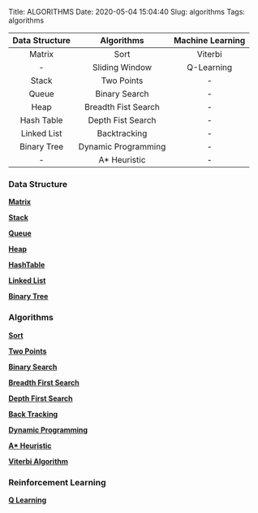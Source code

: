 Title: ALGORITHMS
Date: 2020-05-04 15:04:40
Slug: algorithms
Tags: algorithms

 | Data Structure | Algorithms | Machine Learning |
 | :---: | :---: | :---: |
 | Matrix | Sort | Viterbi |
 | - | Sliding Window | Q-Learning |
 | Stack | Two Points | - |
 | Queue | Binary Search | - |
 | Heap | Breadth Fist Search | - |
 | Hash Table | Depth Fist Search | - |
 | Linked List | Backtracking | - |
 | Binary Tree | Dynamic Programming | - |
 | - | A* Heuristic | - |

### Data Structure

**[Matrix]()**

**[Stack]()**

**[Queue]()**

**[Heap]()**

**[HashTable]()**

**[Linked List](https://www.jerrulsu.com/LinkedList.html)**

**[Binary Tree](https://www.jerrulsu.com/Binary-Tree.html)**

### Algorithms

**[Sort](https://www.jerrulsu.com/Sort.html)**

**[Two Points]()**

**[Binary Search](https://www.jerrulsu.com/Binary-Search.html)**

**[Breadth First Search](https://www.jerrulsu.com/Breadth-First-Search.html)**

**[Depth First Search](https://www.jerrulsu.com/binary-tree-and-divide-conquer.html)**

**[Back Tracking](https://www.jerrulsu.com/BackTracking.html)**

**[Dynamic Programming](https://www.jerrulsu.com/Dynamic-Programming.html)**

**[A* Heuristic](https://www.jerrulsu.com/A_star_algorithm.html)**

**[Viterbi Algorithm](http://www.jerrylsu.net/articles/2021/algorithms-Viterbi-Algorithm.html)**

### Reinforcement Learning

**[Q Learning](https://www.jerrulsu.com/%E3%80%90RL%E3%80%91Q-Learning.html)**


```python

```
